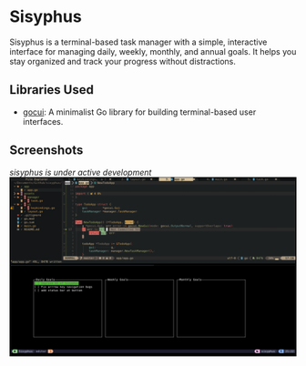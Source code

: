 # Sisyphus

Sisyphus is a terminal-based task manager with a simple, interactive interface for managing daily, weekly, monthly, and annual goals. It helps you stay organized and track your progress without distractions.

## Libraries Used

- [gocui](https://github.com/awesome-gocui/gocui): A minimalist Go library for building terminal-based user interfaces.

## Screenshots

_sisyphus is under active development_
![preview](./assets/ss.png)
